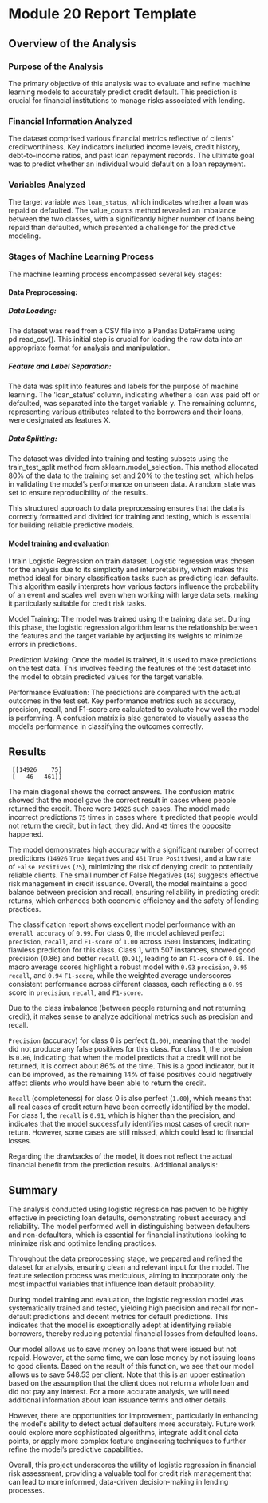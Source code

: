 # Module 20 Report Template

## Overview of the Analysis

### Purpose of the Analysis

The primary objective of this analysis was to evaluate and refine machine learning models to accurately predict credit default. This prediction is crucial for financial institutions to manage risks associated with lending.

### Financial Information Analyzed

The dataset comprised various financial metrics reflective of clients' creditworthiness. Key indicators included income levels, credit history, debt-to-income ratios, and past loan repayment records. The ultimate goal was to predict whether an individual would default on a loan repayment.

### Variables Analyzed

The target variable was `loan_status`, which indicates whether a loan was repaid or defaulted. The value_counts method revealed an imbalance between the two classes, with a significantly higher number of loans being repaid than defaulted, which presented a challenge for the predictive modeling.

### Stages of Machine Learning Process

The machine learning process encompassed several key stages:

#### Data Preprocessing: 

##### Data Loading:

The dataset was read from a CSV file into a Pandas DataFrame using pd.read_csv(). This initial step is crucial for loading the raw data into an appropriate format for analysis and manipulation.

##### Feature and Label Separation:
The data was split into features and labels for the purpose of machine learning. The 'loan_status' column, indicating whether a loan was paid off or defaulted, was separated into the target variable y. The remaining columns, representing various attributes related to the borrowers and their loans, were designated as features X.

##### Data Splitting:
The dataset was divided into training and testing subsets using the train_test_split method from sklearn.model_selection. This method allocated 80% of the data to the training set and 20% to the testing set, which helps in validating the model’s performance on unseen data. A random_state was set to ensure reproducibility of the results.

This structured approach to data preprocessing ensures that the data is correctly formatted and divided for training and testing, which is essential for building reliable predictive models.

#### Model training and evaluation

I train Logistic Regression on train dataset. Logistic regression was chosen for the analysis due to its simplicity and interpretability, which makes this method ideal for binary classification tasks such as predicting loan defaults. This algorithm easily interprets how various factors influence the probability of an event and scales well even when working with large data sets, making it particularly suitable for credit risk tasks.

Model Training:
The model was trained using the training data set. During this phase, the logistic regression algorithm learns the relationship between the features and the target variable by adjusting its weights to minimize errors in predictions.

Prediction Making:
Once the model is trained, it is used to make predictions on the test data. This involves feeding the features of the test dataset into the model to obtain predicted values for the target variable.

Performance Evaluation:
The predictions are compared with the actual outcomes in the test set. Key performance metrics such as accuracy, precision, recall, and F1-score are calculated to evaluate how well the model is performing. A confusion matrix is also generated to visually assess the model’s performance in classifying the outcomes correctly.

## Results

```Confusion Matrix:
 [[14926    75]
 [   46   461]]
``` 

The main diagonal shows the correct answers. The confusion matrix showed that the model gave the correct result in cases where people returned the credit. There were `14926` such cases. The model made incorrect predictions `75` times in cases where it predicted that people would not return the credit, but in fact, they did. And `45` times the opposite happened. 

The model demonstrates high accuracy with a significant number of correct predictions (`14926` `True Negatives` and `461` `True Positives`), and a low rate of `False Positives` (`75`), minimizing the risk of denying credit to potentially reliable clients. The small number of False Negatives (`46`) suggests effective risk management in credit issuance. Overall, the model maintains a good balance between precision and recall, ensuring reliability in predicting credit returns, which enhances both economic efficiency and the safety of lending practices. 

The classification report shows excellent model performance with an `overall accuracy` of `0.99`. For class 0, the model achieved perfect `precision`, `recall`, and `F1-score` of `1.00` across `15001` instances, indicating flawless prediction for this class. Class 1, with 507 instances, showed good precision (0.86) and better `recall` (`0.91`), leading to an `F1-score` of `0.88`. The macro average scores highlight a robust model with `0.93` `precision`, `0.95` `recall`, and `0.94` `F1-score`, while the weighted average underscores consistent performance across different classes, each reflecting a `0.99` score in `precision`, `recall`, and `F1-score`.

Due to the class imbalance (between people returning and not returning credit), it makes sense to analyze additional metrics such as precision and recall. 

`Precision` (accuracy) for class 0 is perfect (`1.00`), meaning that the model did not produce any false positives for this class. For class 1, the precision is `0.86`, indicating that when the model predicts that a credit will not be returned, it is correct about 86% of the time. This is a good indicator, but it can be improved, as the remaining 14% of false positives could negatively affect clients who would have been able to return the credit.

`Recall` (completeness) for class 0 is also perfect (`1.00`), which means that all real cases of credit return have been correctly identified by the model. For class 1, the `recall` is `0.91`, which is higher than the precision, and indicates that the model successfully identifies most cases of credit non-return. However, some cases are still missed, which could lead to financial losses.

Regarding the drawbacks of the model, it does not reflect the actual financial benefit from the prediction results. Additional analysis:

## Summary

The analysis conducted using logistic regression has proven to be highly effective in predicting loan defaults, demonstrating robust accuracy and reliability. The model performed well in distinguishing between defaulters and non-defaulters, which is essential for financial institutions looking to minimize risk and optimize lending practices.

Throughout the data preprocessing stage, we prepared and refined the dataset for analysis, ensuring clean and relevant input for the model. The feature selection process was meticulous, aiming to incorporate only the most impactful variables that influence loan default probability.

During model training and evaluation, the logistic regression model was systematically trained and tested, yielding high precision and recall for non-default predictions and decent metrics for default predictions. This indicates that the model is exceptionally adept at identifying reliable borrowers, thereby reducing potential financial losses from defaulted loans.

Our model allows us to save money on loans that were issued but not repaid. However, at the same time, we can lose money by not issuing loans to good clients. Based on the result of this function, we see that our model allows us to save 548.53 per client. Note that this is an upper estimation based on the assumption that the client does not return a whole loan and did not pay any interest. For a more accurate analysis, we will need additional information about loan issuance terms and other details.

However, there are opportunities for improvement, particularly in enhancing the model's ability to detect actual defaulters more accurately. Future work could explore more sophisticated algorithms, integrate additional data points, or apply more complex feature engineering techniques to further refine the model’s predictive capabilities.

Overall, this project underscores the utility of logistic regression in financial risk assessment, providing a valuable tool for credit risk management that can lead to more informed, data-driven decision-making in lending processes. 
